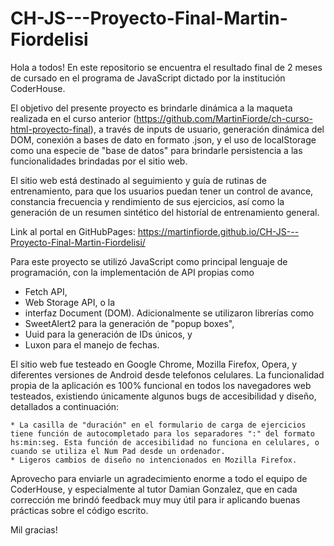 # CH-JS---Proyecto-Final-Martin-Fiordelisi

Hola a todos! En este repositorio se encuentra el resultado final de 2 meses de cursado en el programa de JavaScript dictado por la institución CoderHouse.

El objetivo del presente proyecto es brindarle dinámica a la maqueta realizada en el curso anterior (https://github.com/MartinFiorde/ch-curso-html-proyecto-final), a través de inputs de usuario, generación dinámica del DOM, conexión a bases de dato en formato .json, y el uso de localStorage como una especie de "base de datos" para brindarle persistencia a las funcionalidades brindadas por el sitio web.

El sitio web está destinado al seguimiento y guía de rutinas de entrenamiento, para que los usuarios puedan tener un control de avance, constancia frecuencia y rendimiento de sus ejercicios, así como la generación de un resumen sintético del historíal de entrenamiento general. 

Link al portal en GitHubPages: https://martinfiorde.github.io/CH-JS---Proyecto-Final-Martin-Fiordelisi/

Para este proyecto se utilizó JavaScript como principal lenguaje de programación, con la implementación de API propias como 
* Fetch API, 
* Web Storage API, o la 
* interfaz Document (DOM).
Adicionalmente se utilizaron librerías como 
* SweetAlert2 para la generación de "popup boxes", 
* Uuid para la generación de IDs únicos, y 
* Luxon para el manejo de fechas.

El sitio web fue testeado en Google Chrome, Mozilla Firefox, Opera, y diferentes versiones de Android desde telefonos celulares. La funcionalidad propia de la aplicación es 100% funcional en todos los navegadores web testeados, existiendo únicamente algunos bugs de accesibilidad y diseño, detallados a continuación:

    * La casilla de "duración" en el formulario de carga de ejercicios tiene función de autocompletado para los separadores ":" del formato hs:min:seg. Esta función de accesibilidad no funciona en celulares, o cuando se utiliza el Num Pad desde un ordenador.
    * Ligeros cambios de diseño no intencionados en Mozilla Firefox.

Aprovecho para enviarle un agradecimiento enorme a todo el equipo de CoderHouse, y especialmente al tutor Damian Gonzalez, que en cada corrección me brindó feedback muy muy útil para ir aplicando buenas prácticas sobre el código escrito.

Mil gracias!